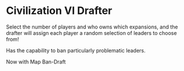 # Civilization VI Drafter


Select the number of players and who owns which expansions, and the drafter will assign each player a random selection of leaders to choose from!

Has the capability to ban particularly problematic leaders.

Now with Map Ban-Draft
